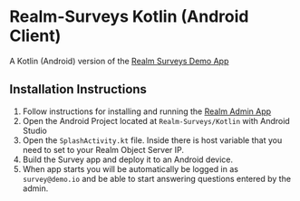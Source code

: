 # Realm-Surveys Kotlin (Android Client)

A Kotlin (Android) version of the [Realm Surveys Demo App](https://github.com/realm-demos/realm-surveys)

## Installation Instructions

1. Follow instructions for installing and running the [Realm Admin App](../macOS)
1. Open the Android Project located at `Realm-Surveys/Kotlin` with Android Studio
1. Open the `SplashActivity.kt` file.  Inside there is host variable that you need to set to your Realm Object Server IP.
1. Build the Survey app and deploy it to an Android device.
1. When app starts you will be automatically be logged in as `survey@demo.io` and be able to start answering questions entered by the admin.
